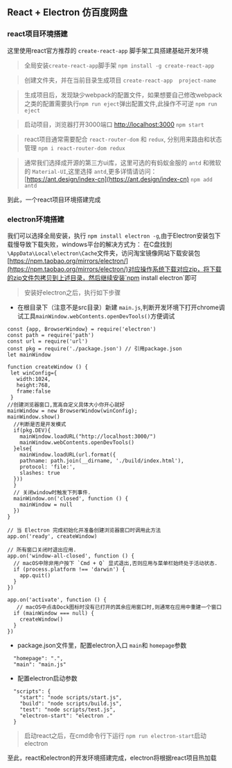 ## React + Electron 仿百度网盘

### react项目环境搭建

这里使用react官方推荐的 `create-react-app` 脚手架工具搭建基础开发环境

>全局安装`create-react-app`脚手架
`npm install -g create-react-app`

>创建文件夹，并在当前目录生成项目
`create-react-app  project-name` 

>生成项目后，发现缺少webpack的配置文件，如果想要自己修改webpack之类的配置需要执行`npm run eject`弹出配置文件,此操作不可逆
`npm run eject`

>启动项目，浏览器打开3000端口 [http://localhost:3000](http://localhost:3000)
`npm start`

>react项目通常需要配合 `react-router-dom` 和 `redux`, 分别用来路由和状态管理
`npm i react-router-dom redux`

>通常我们选择成开源的第三方ui库，这里可选的有蚂蚁金服的 `antd` 和微软的  `Material-UI`,这里选择 `antd`,更多详情请访问：[https://ant.design/index-cn](https://ant.design/index-cn)
`npm add antd`

到此，一个react项目环境搭建完成


### electron环境搭建

我们可以选择全局安装，执行 `npm install electron -g`,由于Electron安装包下载慢导致下载失败，windows平台的解决方式为：
在C盘找到 `\AppData\Local\electron\Cache`文件夹，访问淘宝镜像网站下载安装包 [https://npm.taobao.org/mirrors/electron/](https://npm.taobao.org/mirrors/electron/)对应操作系统下载对应zip，将下载的zip文件包拷贝到上述目录，然后继续安装`npm install electron`即可

>安装好electron之后，执行如下步骤

* 在根目录下（注意不是src目录）新建 `main.js`,判断开发环境下打开chrome调试工具`mainWindow.webContents.openDevTools()`方便调试
```
const {app, BrowserWindow} = require('electron')
const path = require('path')
const url = require('url')
const pkg = require('./package.json') // 引用package.json
let mainWindow

function createWindow () {
 let winConfig={
   width:1024,
   height:768,
   frame:false
 } 
//创建浏览器窗口,宽高自定义具体大小你开心就好
mainWindow = new BrowserWindow(winConfig);
mainWindow.show()
  //判断是否是开发模式
  if(pkg.DEV){
    mainWindow.loadURL("http://localhost:3000/")
    mainWindow.webContents.openDevTools()
  }else{
    mainWindow.loadURL(url.format({
    pathname: path.join(__dirname, './build/index.html'),
    protocol: 'file:',
    slashes: true
  }))
  }
  // 关闭window时触发下列事件.
  mainWindow.on('closed', function () {
    mainWindow = null
  })
}

// 当 Electron 完成初始化并准备创建浏览器窗口时调用此方法
app.on('ready', createWindow)

// 所有窗口关闭时退出应用.
app.on('window-all-closed', function () {
  // macOS中除非用户按下 `Cmd + Q` 显式退出,否则应用与菜单栏始终处于活动状态.
  if (process.platform !== 'darwin') {
    app.quit()
  }
})

app.on('activate', function () {
   // macOS中点击Dock图标时没有已打开的其余应用窗口时,则通常在应用中重建一个窗口
  if (mainWindow === null) {
    createWindow()
  }
})
```
* package.json文件里，配置electron入口  `main`和 `homepage`参数
```
  "homepage": ".",
  "main": "main.js"
``` 
* 配置electron启动参数 
```
  "scripts": {
    "start": "node scripts/start.js",
    "build": "node scripts/build.js",
    "test": "node scripts/test.js",
    "electron-start": "electron ."
  }
```
>启动react之后，在cmd命令行下运行 `npm run electron-start`启动electron

至此，react和electron的开发环境搭建完成，electron将根据react项目热加载